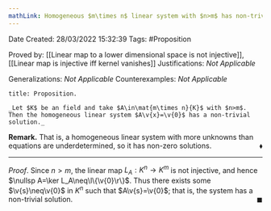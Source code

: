 ```yaml
---
mathLink: Homogeneous $m\times n$ linear system with $n>m$ has non-trivial solutions
---
```


<div class="topSpace"></div>

Date Created: 28/03/2022 15:32:39
Tags: #Proposition

Proved by: [[Linear map to a lower dimensional space is not injective]], [[Linear map is injective iff kernel vanishes]]
Justifications: _Not Applicable_

Generalizations: _Not Applicable_
Counterexamples: _Not Applicable_

``` ad-Proposition
title: Proposition.

_Let $K$ be an field and take $A\in\mat{m\times n}{K}$ with $n>m$. Then the homogeneous linear system $A\v{x}=\v{0}$ has a non-trivial solution._

```

**Remark.** That is, a homogeneous linear system with more unknowns than equations are underdetermined, so it has non-zero solutions.<span style="float:right;">$\blacklozenge$</span>

---

_Proof_. Since $n>m$, the linear map $L_A:K^n\to K^m$ is not injective, and hence $\nullsp A=\ker L_A\neq\l\{\v{0}\r\}$. Thus there exists some $\v{s}\neq\v{0}$ in $K^n$ such that $A\v{s}=\v{0}$; that is, the system has a non-trivial solution.<span style="float:right;">$\blacksquare$</span>

